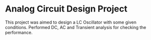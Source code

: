 # Analog Circuit Design Project
This project was aimed to design a LC Oscillator with some given conditions. Performed DC, AC and Transient analysis for checking the performance.
